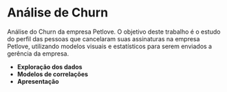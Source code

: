 # Análise de Churn

Análise do Churn da empresa Petlove. O objetivo deste trabalho é o estudo do perfil das pessoas que cancelaram suas assinaturas na empresa Petlove, 
utilizando modelos visuais e estatísticos para serem enviados a gerência da empresa. 


- **Exploração dos dados**
- **Modelos de correlações**
- **Apresentação**
